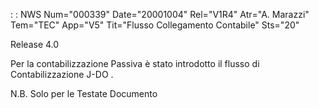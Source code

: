  :  : NWS Num="000339" Date="20001004" Rel="V1R4" Atr="A. Marazzi" Tem="TEC" App="V5" Tit="Flusso Collegamento Contabile" Sts="20"

Release 4.0

Per la contabilizzazione Passiva è stato introdotto il flusso di Contabilizzazione  J-DO .

N.B.
Solo per le Testate Documento


